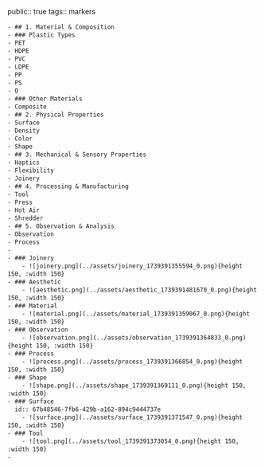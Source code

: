 public:: true
tags:: markers

	- ## 1. Material & Composition
	- ### Plastic Types
	- PET
	- HDPE
	- PVC
	- LDPE
	- PP
	- PS
	- O
	- ### Other Materials
	- Composite
	- ## 2. Physical Properties
	- Surface
	- Density
	- Color
	- Shape
	- ## 3. Mechanical & Sensory Properties
	- Haptics
	- Flexibility
	- Joinery
	- ## 4. Processing & Manufacturing
	- Tool
	- Press
	- Hot Air
	- Shredder
	- ## 5. Observation & Analysis
	- Observation
	- Process
	-
	- ### Joinery
		- ![joinery.png](../assets/joinery_1739391355594_0.png){height 150, :width 150}
	- ### Aesthetic
		- ![aesthetic.png](../assets/aesthetic_1739391481670_0.png){height 150, :width 150}
	- ### Material
		- ![material.png](../assets/material_1739391359067_0.png){height 150, :width 150}
	- ### Observation
		- ![observation.png](../assets/observation_1739391364833_0.png){height 150, :width 150}
	- ### Process
		- ![process.png](../assets/process_1739391366854_0.png){height 150, :width 150}
	- ### Shape
		- ![shape.png](../assets/shape_1739391369111_0.png){height 150, :width 150}
	- ### Surface
	  id:: 67b48546-7fb6-429b-a162-894c9444737e
		- ![surface.png](../assets/surface_1739391371547_0.png){height 150, :width 150}
	- ### Tool
		- ![tool.png](../assets/tool_1739391373054_0.png){height 150, :width 150}
	-